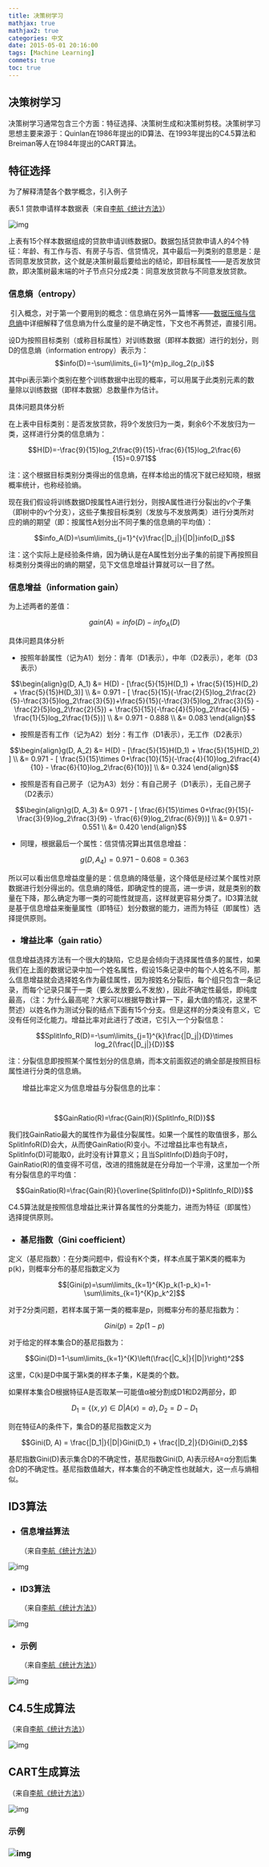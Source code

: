 ```yaml
---
title: 决策树学习
mathjax: true
mathjax2: true
categories: 中文
date: 2015-05-01 20:16:00
tags: [Machine Learning]
commets: true
toc: true
---
```



## 决策树学习

决策树学习通常包含三个方面：特征选择、决策树生成和决策树剪枝。决策树学习思想主要来源于：Quinlan在1986年提出的ID算法、在1993年提出的C4.5算法和Breiman等人在1984年提出的CART算法。

## 特征选择

为了解释清楚各个数学概念，引入例子

表5.1  贷款申请样本数据表（来自[李航《统计方法》](https://book.douban.com/subject/10590856/)）

![img](http://q9kvrafcq.bkt.clouddn.com/gitpage/TongJiXueXiFangfa/decision_tree/1.png)

​       上表有15个样本数据组成的贷款申请训练数据D。数据包括贷款申请人的4个特征：年龄、有工作与否、有房子与否、信贷情况，其中最后一列类别的意思是：是否同意发放贷款，这个就是决策树最后要给出的结论，即目标属性——是否发放贷款，即决策树最末端的叶子节点只分成2类：同意发放贷款与不同意发放贷款。

### 信息熵（entropy）

​    引入概念，对于第一个要用到的概念：信息熵在另外一篇博客——[数据压缩与信息熵](http://2.mybrtzl.sinaapp.com/%e8%bd%ac%e6%95%b0%e6%8d%ae%e5%8e%8b%e7%bc%a9%e4%b8%8e%e4%bf%a1%e6%81%af%e7%86%b5/)中详细解释了信息熵为什么度量的是不确定性，下文也不再赘述，直接引用。

​     设D为按照目标类别（或称目标属性）对训练数据（即样本数据）进行的划分，则D的信息熵（information entropy）表示为：
$$info(D)=-\sum\limits_{i=1}^{m}p_ilog_2(p_i)$$

​     其中pi表示第i个类别在整个训练数据中出现的概率，可以用属于此类别元素的数量除以训练数据（即样本数据）总数量作为估计。

具体问题具体分析

在上表中目标类别：是否发放贷款，将9个发放归为一类，剩余6个不发放归为一类，这样进行分类的信息熵为：

$$H(D)=-\frac{9}{15}log_2\frac{9}{15}-\frac{6}{15}log_2\frac{6}{15}=0.971$$

注：这个根据目标类别分类得出的信息熵，在样本给出的情况下就已经知晓，根据概率统计，也称经验熵。

​      现在我们假设将训练数据D按属性A进行划分，则按A属性进行分裂出的v个子集（即树中的v个分支），这些子集按目标类别（发放与不发放两类）进行分类所对应的熵的期望（即：按属性A划分出不同子集的信息熵的平均值）：

$$info_A(D)=\sum\limits_{j=1}^{v}\frac{|D_j|}{|D|}info(D_j)$$

注：这个实际上是经验条件熵，因为确认是在A属性划分出子集的前提下再按照目标类别分类得出的熵的期望，见下文信息增益计算就可以一目了然。

### 信息增益（information gain）

为上述两者的差值：

$$gain(A)=info(D)-info_A(D)$$

具体问题具体分析

-   按照年龄属性（记为A1）划分：青年（D1表示），中年（D2表示），老年（D3表示）

$$\begin{align}g(D, A_1) &= H(D) - [\frac{5}{15}H(D_1) + \frac{5}{15}H(D_2) + \frac{5}{15}H(D_3)] \\ &= 0.971 - [ \frac{5}{15}(-\frac{2}{5}log_2\frac{2}{5}-\frac{3}{5}log_2\frac{3}{5})+\frac{5}{15}(-\frac{3}{5}log_2\frac{3}{5} - \frac{2}{5}log_2\frac{2}{5}) + \frac{5}{15}(-\frac{4}{5}log_2\frac{4}{5} - \frac{1}{5}log_2\frac{1}{5})] \\ &= 0.971 - 0.888 \\ &= 0.083   \end{align}$$

-   按照是否有工作（记为A2）划分：有工作（D1表示），无工作（D2表示）

$$\begin{align}g(D, A_2) &= H(D) - [\frac{5}{15}H(D_1) + \frac{5}{15}H(D_2) ] \\ &= 0.971 - [ \frac{5}{15}\times 0+\frac{10}{15}(-\frac{4}{10}log_2\frac{4}{10} - \frac{6}{10}log_2\frac{6}{10})] \\ &= 0.324   \end{align}$$

-   按照是否有自己房子（记为A3）划分：有自己房子（D1表示），无自己房子（D2表示）

$$\begin{align}g(D, A_3) &= 0.971 - [ \frac{6}{15}\times 0+\frac{9}{15}(-\frac{3}{9}log_2\frac{3}{9} - \frac{6}{9}log_2\frac{6}{9})] \\ &= 0.971 - 0.551 \\ &= 0.420   \end{align}$$

-   同理，根据最后一个属性：信贷情况算出其信息增益：

$$g(D, A_4) = 0.971 - 0.608 = 0.363$$

所以可以看出信息增益度量的是：信息熵的降低量，这个降低是经过某个属性对原数据进行划分得出的。信息熵的降低，即确定性的提高，进一步讲，就是类别的数量在下降，那么确定为哪一类的可能性就提高，这样就更容易分类了。ID3算法就是基于信息增益来衡量属性（即特征）划分数据的能力，进而为特征（即属性）选择提供原则。

-   ### 增益比率（gain ratio）

信息增益选择方法有一个很大的缺陷，它总是会倾向于选择属性值多的属性，如果我们在上面的数据记录中加一个姓名属性，假设15条记录中的每个人姓名不同，那么信息增益就会选择姓名作为最佳属性，因为按姓名分裂后，每个组只包含一条记录，而每个记录只属于一类（要么发放要么不发放），因此不确定性最低，即纯度最高，（注：为什么最高呢？大家可以根据导数计算一下，最大值的情况，这里不赘述）以姓名作为测试分裂的结点下面有15个分支。但是这样的分类没有意义，它没有任何泛化能力。增益比率对此进行了改进，它引入一个分裂信息：

$$SplitInfo_R(D)=-\sum\limits_{j=1}^{k}\frac{|D_j|}{D}\times log_2(\frac{|D_j|}{D})$$

注：分裂信息即按照某个属性划分的信息熵，而本文前面叙述的熵全部是按照目标属性进行分类的信息熵。

　　增益比率定义为信息增益与分裂信息的比率：

　$$GainRatio(R)=\frac{Gain(R)}{SplitInfo_R(D)}$$

我们找GainRatio最大的属性作为最佳分裂属性。如果一个属性的取值很多，那么SplitInfoR(D)会大，从而使GainRatio(R)变小。不过增益比率也有缺点，SplitInfo(D)可能取0，此时没有计算意义；且当SplitInfo(D)趋向于0时，GainRatio(R)的值变得不可信，改进的措施就是在分母加一个平滑，这里加一个所有分裂信息的平均值：

$$GainRatio(R)=\frac{Gain(R)}{\overline{SplitInfo(D)}+SplitInfo_R(D)}$$



C4.5算法就是按照信息增益比来计算各属性的分类能力，进而为特征（即属性）选择提供原则。

-   ### 基尼指数（Gini coefficient）

定义（基尼指数）：在分类问题中，假设有K个类，样本点属于第K类的概率为p(k)，则概率分布的基尼指数定义为

$$[Gini(p)=\sum\limits_{k=1}^{K}p_k(1-p_k)=1-\sum\limits_{k=1}^{K}p_k^2]$$

对于2分类问题，若样本属于第一类的概率是p，则概率分布的基尼指数为：

$$Gini(p)=2p(1-p)$$

对于给定的样本集合D的基尼指数为：

$$Gini(D)=1-\sum\limits_{k=1}^{K}\left(\frac{|C_k|}{|D|}\right)^2$$

这里，C(k)是D中属于第k类的样本子集，K是类的个数。

如果样本集合D根据特征A是否取某一可能值α被分割成D1和D2两部分，即

$$D_1 = \{(x, y) \in D| A(x)=a\}, D_2=D - D_1$$

则在特征A的条件下，集合D的基尼指数定义为

$$Gini(D, A) = \frac{|D_1|}{|D|}Gini(D_1) + \frac{|D_2|}{D}Gini(D_2)$$

基尼指数Gini(D)表示集合D的不确定性，基尼指数Gini(D, A)表示经A=α分割后集合D的不确定性。基尼指数值越大，样本集合的不确定性也就越大，这一点与熵相似。

## ID3算法

-   ### 信息增益算法

    （来自[李航《统计方法》](https://book.douban.com/subject/10590856/)）

![img](http://q9kvrafcq.bkt.clouddn.com/gitpage/TongJiXueXiFangfa/decision_tree/2.png)

-   ### ID3算法

    （来自[李航《统计方法》](https://book.douban.com/subject/10590856/)）

![img](http://q9kvrafcq.bkt.clouddn.com/gitpage/TongJiXueXiFangfa/decision_tree/3.png)

-   ### 示例

    （来自[李航《统计方法》](https://book.douban.com/subject/10590856/)）

![img](http://q9kvrafcq.bkt.clouddn.com/gitpage/TongJiXueXiFangfa/decision_tree/4.png)

## C4.5生成算法

（来自[李航《统计方法》](https://book.douban.com/subject/10590856/)）

![img](http://q9kvrafcq.bkt.clouddn.com/gitpage/TongJiXueXiFangfa/decision_tree/5.png)

##  CART生成算法

（来自[李航《统计方法》](https://book.douban.com/subject/10590856/)）

![img](http://q9kvrafcq.bkt.clouddn.com/gitpage/TongJiXueXiFangfa/decision_tree/6.png)

### 示例

### ![img](http://q9kvrafcq.bkt.clouddn.com/gitpage/TongJiXueXiFangfa/decision_tree/7.png)
